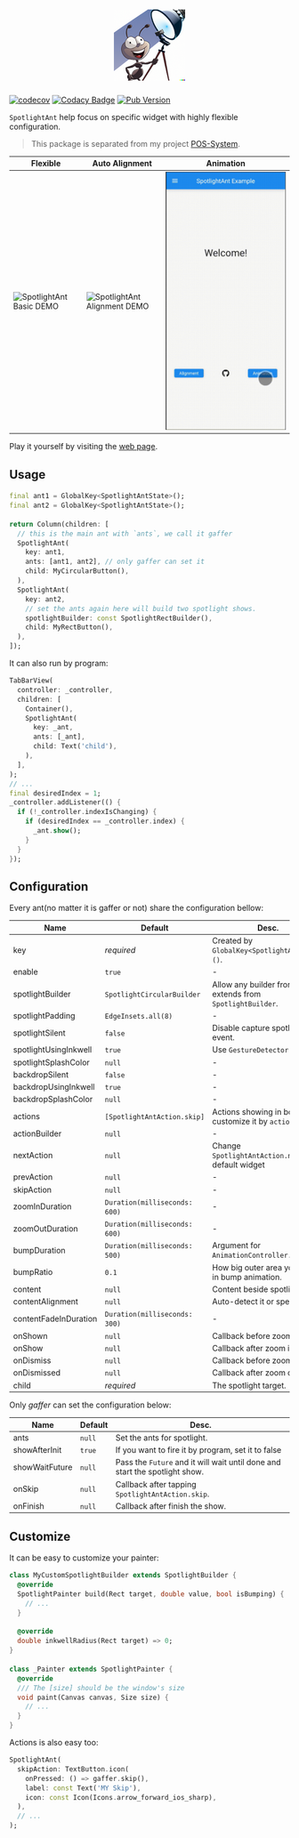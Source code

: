 <a href="https://evan361425.github.io/flutter-spotlight-ant/">
  <h1 align="center">
    <picture>
      <img alt="SpotlightAnt" src="docs/spotlight-ant.png">
    </picture>
  </h1>
</a>

[![codecov](https://codecov.io/gh/evan361425/flutter-spotlight-ant/branch/master/graph/badge.svg?token=kLLR8QWK9l)](https://codecov.io/gh/evan361425/flutter-spotlight-ant)
[![Codacy Badge](https://app.codacy.com/project/badge/Grade/003d6ab544314dee887aa57631e856c9)](https://www.codacy.com/gh/evan361425/flutter-spotlight-ant/dashboard?utm_source=github.com&amp;utm_medium=referral&amp;utm_content=evan361425/flutter-spotlight-ant&amp;utm_campaign=Badge_Grade)
[![Pub Version](https://img.shields.io/pub/v/spotlight_ant)](https://pub.dev/packages/spotlight_ant)

`SpotlightAnt` help focus on specific widget with highly flexible configuration.

> This package is separated from my project [POS-System](https://github.com/evan361425/flutter-pos-system).

| Flexible | Auto Alignment | Animation |
| - | - | - |
| ![SpotlightAnt Basic DEMO](docs/intro.gif) | ![SpotlightAnt Alignment DEMO](docs/align.gif)| ![SpotlightAnt Animation DEMO](docs/animate.gif) |

Play it yourself by visiting the [web page](https://evan361425.github.io/flutter-spotlight-ant).

## Usage

```dart
final ant1 = GlobalKey<SpotlightAntState>();
final ant2 = GlobalKey<SpotlightAntState>();

return Column(children: [
  // this is the main ant with `ants`, we call it gaffer
  SpotlightAnt(
    key: ant1,
    ants: [ant1, ant2], // only gaffer can set it
    child: MyCircularButton(),
  ),
  SpotlightAnt(
    key: ant2,
    // set the ants again here will build two spotlight shows.
    spotlightBuilder: const SpotlightRectBuilder(),
    child: MyRectButton(),
  ),
]);
```

It can also run by program:

```dart
TabBarView(
  controller: _controller,
  children: [
    Container(),
    SpotlightAnt(
      key: _ant,
      ants: [_ant],
      child: Text('child'),
    ),
  ],
);
// ...
final desiredIndex = 1;
_controller.addListener(() {
  if (!_controller.indexIsChanging) {
    if (desiredIndex == _controller.index) {
      _ant.show();
    }
  }
});
```

## Configuration

Every ant(no matter it is gaffer or not) share the configuration bellow:

| Name | Default | Desc. |
| - | - | - |
| key | *required* | Created by `GlobalKey<SpotlightAntState>()`. |
| enable | `true` | - |
| spotlightBuilder | `SpotlightCircularBuilder` | Allow any builder from extends from `SpotlightBuilder`. |
| spotlightPadding | `EdgeInsets.all(8)` | - |
| spotlightSilent | `false` | Disable capture spotlight tap event. |
| spotlightUsingInkwell | `true` | Use `GestureDetector` if false. |
| spotlightSplashColor | `null` | - |
| backdropSilent | `false` | - |
| backdropUsingInkwell | `true` | - |
| backdropSplashColor | `null` | - |
| actions | `[SpotlightAntAction.skip]` | Actions showing in bottom, customize it by `actionBuilder`. |
| actionBuilder | `null` | - |
| nextAction | `null` | Change `SpotlightAntAction.next` default widget |
| prevAction | `null` | - |
| skipAction | `null` | - |
| zoomInDuration | `Duration(milliseconds: 600)` | - |
| zoomOutDuration | `Duration(milliseconds: 600)` | - |
| bumpDuration | `Duration(milliseconds: 500)` | Argument for `AnimationController.repeat` |
| bumpRatio | `0.1` | How big outer area you want in bump animation. |
| content | `null` | Content beside spotlight. |
| contentAlignment | `null` | Auto-detect it or specify it. |
| contentFadeInDuration | `Duration(milliseconds: 300)` | - |
| onShown | `null` | Callback before zoom in. |
| onShow | `null` | Callback after zoom in. |
| onDismiss | `null` | Callback before zoom out. |
| onDismissed | `null` | Callback after zoom out. |
| child | *required* | The spotlight target. |

Only *gaffer* can set the configuration below:

| Name | Default | Desc. |
| - | - | - |
| ants | `null` | Set the ants for spotlight. |
| showAfterInit | `true` | If you want to fire it by program, set it to false |
| showWaitFuture | `null` | Pass the `Future` and it will wait until done and start the spotlight show. |
| onSkip | `null` | Callback after tapping `SpotlightAntAction.skip`. |
| onFinish | `null` | Callback after finish the show. |

## Customize

It can be easy to customize your painter:

```dart
class MyCustomSpotlightBuilder extends SpotlightBuilder {
  @override
  SpotlightPainter build(Rect target, double value, bool isBumping) {
    // ...
  }

  @override
  double inkwellRadius(Rect target) => 0;
}

class _Painter extends SpotlightPainter {
  @override
  /// The [size] should be the window's size
  void paint(Canvas canvas, Size size) {
    // ...
  }
}
```

Actions is also easy too:

```dart
SpotlightAnt(
  skipAction: TextButton.icon(
    onPressed: () => gaffer.skip(),
    label: const Text('MY Skip'),
    icon: const Icon(Icons.arrow_forward_ios_sharp),
  ),
  // ...
);
```
